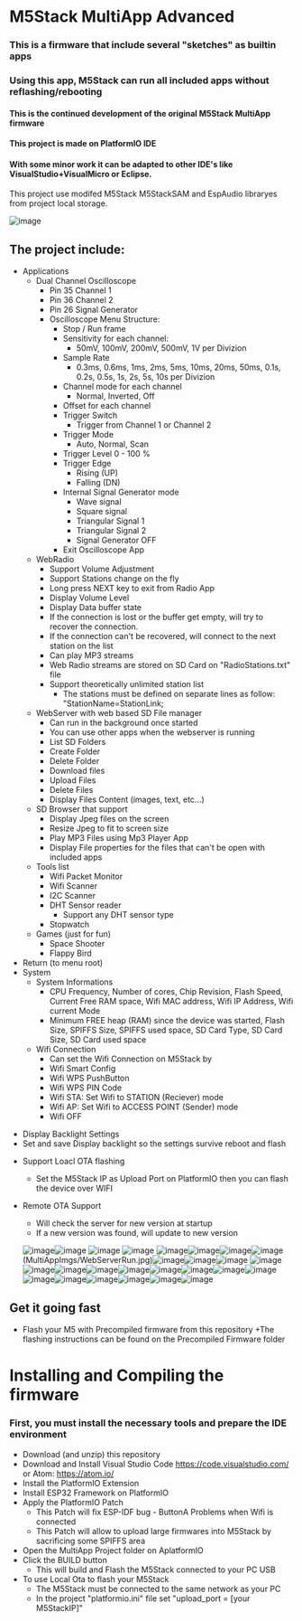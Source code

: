 # M5Stack MultiApp Advanced

### This is a firmware that include several "sketches" as builtin apps
### Using this app, M5Stack can run all included apps without reflashing/rebooting
#### This is the continued development of the original M5Stack MultiApp firmware
#### This project is made on PlatformIO IDE
#### With some minor work it can be adapted to other IDE's like VisualStudio+VisualMicro or Eclipse.

This project use modifed M5Stack M5StackSAM and EspAudio libraryes from project local storage.

![image](MultiAppImgs/Apps.jpg)

## The project include:
- Applications
  - Dual Channel Oscilloscope
    + Pin 35 Channel 1
    + Pin 36 Channel 2
    + Pin 26 Signal Generator
    + Oscilloscope Menu Structure:
      + Stop / Run frame
      + Sensitivity for each channel:
        + 50mV, 100mV, 200mV, 500mV, 1V per Divizion
      + Sample Rate
        + 0.3ms, 0.6ms, 1ms, 2ms, 5ms, 10ms, 20ms, 50ms, 0.1s, 0.2s, 0.5s, 1s, 2s, 5s, 10s per Divizion
      + Channel mode for each channel
        + Normal, Inverted, Off
      + Offset for each channel
      + Trigger Switch
        + Trigger from Channel 1 or Channel 2
      + Trigger Mode
        + Auto, Normal, Scan
      + Trigger Level 0 - 100 %
      + Trigger Edge
        + Rising (UP)
        + Falling (DN)
      + Internal Signal Generator mode
        + Wave signal
        + Square signal
        + Triangular Signal 1
        + Triangular Signal 2
        + Signal Generator OFF
      + Exit Oscilloscope App
  - WebRadio
    + Support Volume Adjustment
    + Support Stations change on the fly
    + Long press NEXT key to exit from Radio App
    + Display Volume Level
    + Display Data buffer state
    + If the connection is lost or the buffer get empty, will try to recover the connection. 
    + If the connection can't be recovered, will connect to the next station on the list
    + Can play MP3 streams
    + Web Radio streams are stored on SD Card on "RadioStations.txt" file
    + Support theoretically unlimited station list
        + The stations must be defined on separate lines as follow: "StationName=StationLink;  
  + WebServer with web based SD File manager
    + Can run in the background once started
    + You can use other apps when the webserver is running
    + List SD Folders
    + Create Folder
    + Delete Folder
    + Download files
    + Upload Files
    + Delete Files
    + Display Files Content (images, text, etc...)
  - SD Browser that support
    + Display Jpeg files on the screen
    + Resize Jpeg to fit to screen size
    + Play MP3 Files using Mp3 Player App
    + Display File properties for the files that can't be open with included apps
  - Tools list
    + Wifi Packet Monitor
    + Wifi Scanner
    + I2C Scanner
    + DHT Sensor reader
      + Support any DHT sensor type
    - Stopwatch
  - Games (just for fun)
    + Space Shooter
    + Flappy Bird
- Return (to menu root)
- System
  + System Informations
    + CPU Frequency, Number of cores, Chip Revision, Flash Speed, Current Free RAM space, Wifi MAC address, Wifi IP Address, Wifi current Mode
    + Minimum FREE heap (RAM) since the device was started, Flash Size, SPIFFS Size, SPIFFS used space, SD Card Type, SD Card Size, SD Card used space
  + Wifi Connection
    + Can set the Wifi Connection on M5Stack by
    + Wifi Smart Config
    + Wifi WPS PushButton
    + Wifi WPS PIN Code
    + Wifi STA: Set Wifi to STATION (Reciever) mode
    + Wifi AP: Set Wifi to ACCESS POINT (Sender) mode
    + Wifi OFF
 + Display Backlight Settings
  + Set and save Display backlight so the settings survive reboot and flash
- Support Loacl OTA flashing
  + Set the M5Stack IP as Upload Port on PlatformIO then you can flash the device over WIFI
- Remote OTA Support
  + Will check the server for new version at startup
  + If a new version was found, will update to new version
  
  ![image](MultiAppImgs/Oscilloscope.jpg)![image](MultiAppImgs/Wave.jpg) ![image](MultiAppImgs/Square.jpg) ![image](MultiAppImgs/Saw1.jpg) ![image](MultiAppImgs/Saw2.jpg)![image](MultiAppImgs/WebRadio.jpg)![image](MultiAppImgs/WebRadioRun.jpg)![image](MultiAppImgs/WebServer.jpg)(MultiAppImgs/WebServerRun.jpg)![image](MultiAppImgs/SdBrowser.jpg)![image](MultiAppImgs/JpgShow.jpg)![image](MultiAppImgs/Mp3Player.jpg) ![image](MultiAppImgs/Mp3Player.jpg)![image](MultiAppImgs/Tools.jpg)![image](MultiAppImgs/PacketMonitor.jpg)![image](MultiAppImgs/Dht.jpg)![image](MultiAppImgs/Games.jpg)![image](MultiAppImgs/SpaceShooter.jpg)![image](MultiAppImgs/FlappyBird.jpg)![image](MultiAppImgs/System.jpg)![image](MultiAppImgs/Sysinfo1.jpg)![image](MultiAppImgs/Sysinfo2.jpg)![image](MultiAppImgs/Wifi.jpg)![image](MultiAppImgs/WifiOptions.jpg)![image](MultiAppImgs/BackLight.jpg)![image](MultiAppImgs/LocalOta.jpg)![image](MultiAppImgs/ServerOta.jpg)
  
## Get it going fast
- Flash your M5 with Precompiled firmware from this repository
  +The flashing instructions can be found on the Precompiled Firmware folder
  
# Installing and Compiling the firmware
### First, you must install the necessary tools and prepare the IDE environment
- Download (and unzip) this repository
- Download and Install Visual Studio Code https://code.visualstudio.com/ or Atom: https://atom.io/
- Install the PlatformIO Extension
- Install ESP32 Framework on PlatformIO
- Apply the PlatformIO Patch
  + This Patch will fix ESP-IDF bug - ButtonA Problems when Wifi is connected
  + This Patch will allow to upload large firmwares into M5Stack by sacrificing some SPIFFS area
- Open the MultiApp Project folder on AplatformIO
- Click the BUILD button
  + This will build and Flash the M5Stack connected to your PC USB
- To use Local Ota to flash your M5Stack
  + The M5Stack must be connected to the same network as your PC
  + In the project "platformio.ini" file set "upload_port = [your M5StackIP]"
